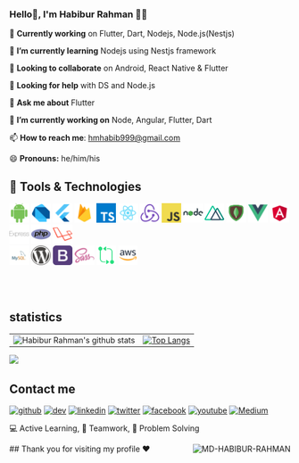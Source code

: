 ### Hello👋, I'm Habibur Rahman 🙋‍♂️

🔭 **Currently working** on Flutter, Dart, Nodejs, Node.js(Nestjs)

🌱 **I’m currently learning** Nodejs using Nestjs framework

👯 **Looking to collaborate** on Android, React Native & Flutter

🤔 **Looking for help** with DS and Node.js

💬 **Ask me about** Flutter

🔭 **I’m currently working on**  Node, Angular, Flutter, Dart

📫 **How to reach me**: hmhabib999@gmail.com

😄 **Pronouns:** he/him/his 

## 🔭 Tools & Technologies

<code><img height="35" src="https://raw.githubusercontent.com/MD-HABIBUR-RAHMAN/MD-HABIBUR-RAHMAN/master/icons/android.png"></code>
<code><img height="35" src="https://raw.githubusercontent.com/MD-HABIBUR-RAHMAN/MD-HABIBUR-RAHMAN/master/icons/dart.png"></code>
<code><img height="35" src="https://raw.githubusercontent.com/MD-HABIBUR-RAHMAN/MD-HABIBUR-RAHMAN/master/icons/flutter.png"></code>
<code><img height="35" src="https://raw.githubusercontent.com/MD-HABIBUR-RAHMAN/MD-HABIBUR-RAHMAN/master/icons/firebase.png"></code>
<code><img height="35" src="https://raw.githubusercontent.com/MD-HABIBUR-RAHMAN/MD-HABIBUR-RAHMAN/master/icons/typescript.png"></code>
<code><img height="35" src="https://raw.githubusercontent.com/MD-HABIBUR-RAHMAN/MD-HABIBUR-RAHMAN/master/icons/react.png"></code>
<code><img height="35" src="https://raw.githubusercontent.com/MD-HABIBUR-RAHMAN/MD-HABIBUR-RAHMAN/master/icons/redux.png"></code>
<code><img height="35" src="https://raw.githubusercontent.com/MD-HABIBUR-RAHMAN/MD-HABIBUR-RAHMAN/master/icons/javascript%20(1).png"></code>
<code><img height="35" src="https://raw.githubusercontent.com/MD-HABIBUR-RAHMAN/MD-HABIBUR-RAHMAN/master/icons/nodejs.png"></code>
<code><img height="35" src="https://raw.githubusercontent.com/MD-HABIBUR-RAHMAN/MD-HABIBUR-RAHMAN/master/icons/nuxtjs-icon.svg"></code>
<code><img height="35" src="https://raw.githubusercontent.com/MD-HABIBUR-RAHMAN/MD-HABIBUR-RAHMAN/master/icons/mongodb.png"></code>
<code><img height="35" src="https://raw.githubusercontent.com/MD-HABIBUR-RAHMAN/MD-HABIBUR-RAHMAN/master/icons/vue.png"></code>
<code><img height="35" src="https://raw.githubusercontent.com/MD-HABIBUR-RAHMAN/MD-HABIBUR-RAHMAN/master/icons/angular.png"></code>
<code><img height="35" src="https://raw.githubusercontent.com/MD-HABIBUR-RAHMAN/MD-HABIBUR-RAHMAN/master/icons/express.png"></code>
<code><img height="35" src="https://raw.githubusercontent.com/MD-HABIBUR-RAHMAN/MD-HABIBUR-RAHMAN/master/icons/php.png"></code>
<code><img height="35" src="https://raw.githubusercontent.com/MD-HABIBUR-RAHMAN/MD-HABIBUR-RAHMAN/master/icons/laravel.png"></code>
<br>
<code><img height="35" src="https://raw.githubusercontent.com/MD-HABIBUR-RAHMAN/MD-HABIBUR-RAHMAN/master/icons/mysql.png"></code>
<code><img height="35" src="https://raw.githubusercontent.com/MD-HABIBUR-RAHMAN/MD-HABIBUR-RAHMAN/master/icons/wordpress.png"></code>
<code><img height="35" src="https://raw.githubusercontent.com/MD-HABIBUR-RAHMAN/MD-HABIBUR-RAHMAN/master/icons/bootstrap.png"></code>
<code><img height="35" src="https://raw.githubusercontent.com/MD-HABIBUR-RAHMAN/MD-HABIBUR-RAHMAN/master/icons/sass.png"></code>
<code><img height="35" src="https://raw.githubusercontent.com/MD-HABIBUR-RAHMAN/MD-HABIBUR-RAHMAN/master/icons/git.png"></code>
<code><img height="35" src="https://raw.githubusercontent.com/MD-HABIBUR-RAHMAN/MD-HABIBUR-RAHMAN/master/icons/aws.png"></code>

<br><br>
##

## statistics

|       |  |
| :----: |    :----:   |
| ![Habibur Rahman's github stats](https://github-readme-stats.vercel.app/api?username=MD-HABIBUR-RAHMAN&show_icons=true&theme=radical)| [![Top Langs](https://github-readme-stats.vercel.app/api/top-langs/?username=MD-HABIBUR-RAHMAN)]()|

<img src="https://github.com/punitkmryh/punitkmryh/blob/master/wave.svg" />

## Contact me

[<img src='https://img.icons8.com/color/2x/github--v1.png' alt='github' height='40'>](https://github.com/MD-HABIBUR-RAHMAN) [<img src='https://cdn.jsdelivr.net/npm/simple-icons@3.0.1/icons/dev-dot-to.svg' alt='dev' height='40'>](https://dev.to) [<img src='https://img.icons8.com/color/2x/linkedin.png' alt='linkedin' height='40'>](https://www.linkedin.com/) [<img src='https://img.icons8.com/color/2x/twitter.png' alt='twitter' height='40'>](https://twitter.com/)  [<img src='https://img.icons8.com/color/2x/facebook-new.png' alt='facebook' height='40'>](https://www.facebook.com/hmhabiburrahmanBD)  [<img src='https://img.icons8.com/color/2x/youtube-play.png' alt='youtube' height='40'>](https://www.youtube.com/channel/UCNPuhIMO-v2f4mwtsBe5Iiw) [<img src='https://img.icons8.com/color/2x/medium-logo.png' alt='Medium' height='40'>](https://medium.com/) 

💻 Active Learning, 🤝 Teamwork, 👨‍ Problem Solving


<img align='right' src="https://komarev.com/ghpvc/?username=MD-HABIBUR-RAHMAN" alt="MD-HABIBUR-RAHMAN" />
## Thank you for visiting my profile ❤️
